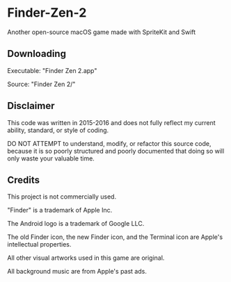# Finder-Zen-2

Another open-source macOS game made with SpriteKit and Swift

## Downloading

Executable: "Finder Zen 2.app"

Source: "Finder Zen 2/"

## Disclaimer

This code was written in 2015-2016 and does not fully reflect my current ability, standard, or style of coding. 

DO NOT ATTEMPT to understand, modify, or refactor this source code, because it is so poorly structured and poorly documented that doing so will only waste your valuable time. 

## Credits

This project is not commercially used. 

"Finder" is a trademark of Apple Inc.

The Android logo is a trademark of Google LLC.

The old Finder icon, the new Finder icon, and the Terminal icon are Apple's intellectual properties.  

All other visual artworks used in this game are original. 

All background music are from Apple's past ads. 
